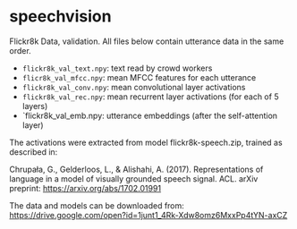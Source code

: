 # speechvision



Flickr8k Data, validation. All files below contain utterance data in the same order.

- `flickr8k_val_text.npy`: text read by crowd workers
- `flicr8k_val_mfcc.npy`: mean MFCC features for each utterance
- `flickr8k_val_conv.npy`: mean convolutional layer activations
- `flickr8k_val_rec.npy`: mean recurrent layer activations (for each of 5 layers)
- `flickr8k_val_emb.npy: utterance embeddings (after the self-attention layer)

The activations were extracted from model flickr8k-speech.zip, trained as described in:

Chrupała, G., Gelderloos, L., & Alishahi, A. (2017). Representations of language in a model of visually grounded speech signal. ACL. arXiv preprint: https://arxiv.org/abs/1702.01991


The data and models can be downloaded from: https://drive.google.com/open?id=1junt1_4Rk-Xdw8omz6MxxPp4tYN-axCZ
